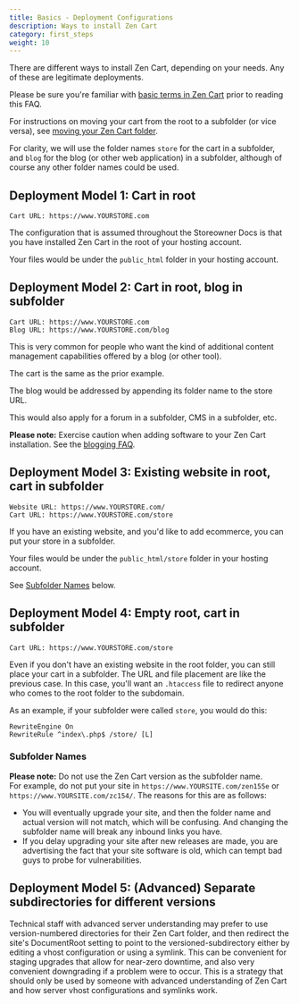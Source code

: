 ```yaml
---
title: Basics - Deployment Configurations
description: Ways to install Zen Cart 
category: first_steps
weight: 10
---
```


There are different ways to install Zen Cart, depending on your needs. 
Any of these are legitimate deployments. 

Please be sure you're familiar with [basic terms in Zen Cart](/user/first_steps/basic_terms/) prior to reading this FAQ.

For instructions on moving your cart from the root to a subfolder (or vice versa), see [moving your Zen Cart folder](/user/installing/move_cart/).

For clarity, we will use the folder names `store` for the cart in a subfolder, and `blog` for the blog (or other web application) in a subfolder, although of course any other folder names could be used. 

## Deployment Model 1: Cart in root 

```
Cart URL: https://www.YOURSTORE.com 
```

The configuration that is assumed throughout the Storeowner Docs is that you have installed Zen Cart in the root of your hosting account.

Your files would be under the `public_html` folder in your hosting account. 

## Deployment Model 2: Cart in root, blog in subfolder

```
Cart URL: https://www.YOURSTORE.com 
Blog URL: https://www.YOURSTORE.com/blog 
```


This is very common for people who want the kind of additional content management capabilities offered by a blog (or other tool).

The cart is the same as the prior example.

The blog would be addressed by appending its folder name to the store URL.

This would also apply for a forum in a subfolder, CMS in a subfolder, etc. 

**Please note:** Exercise caution when adding software to your Zen Cart installation.  See the [blogging FAQ](/user/running/blogging).
 
## Deployment Model 3: Existing website in root, cart in subfolder

```
Website URL: https://www.YOURSTORE.com/
Cart URL: https://www.YOURSTORE.com/store  
```

If you have an existing website, and you'd like to add ecommerce, you can put your store in a subfolder.  

Your files would be under the `public_html/store` folder in your hosting account. 

See [Subfolder Names](#subfolder-names) below.

## Deployment Model 4: Empty root, cart in subfolder 

```
Cart URL: https://www.YOURSTORE.com/store  
```

Even if you don't have an existing website in the root folder, you can still place your cart in a subfolder.   The URL and file placement are like the previous case.  In this case, you'll want an `.htaccess` file to redirect anyone who comes to the root folder to the subdomain.  

As an example, if your subfolder were called `store`, you would do this: 

```
RewriteEngine On
RewriteRule ^index\.php$ /store/ [L]
```
### Subfolder Names

**Please note:** Do not use the Zen Cart version as the subfolder name.  
For example, do not put your site in `https://www.YOURSITE.com/zen155e` or `https://www.YOURSITE.com/zc154/`. The reasons for this are as follows: 

- You will eventually upgrade your site, and then the folder name and actual version will not match, which will be confusing.  And changing the subfolder name will break any inbound links you have.
- If you delay upgrading your site after new releases are made, you are advertising the fact that your site software is old, which can tempt bad guys to probe for vulnerabilities. 


## Deployment Model 5: (Advanced) Separate subdirectories for different versions

Technical staff with advanced server understanding may prefer to use version-numbered directories for their Zen Cart folder, and then redirect the site's DocumentRoot setting to point to the versioned-subdirectory either by editing a vhost configuration or using a symlink. This can be convenient for staging upgrades that allow for near-zero downtime, and also very convenient downgrading if a problem were to occur. This is a strategy that should only be used by someone with advanced understanding of Zen Cart and how server vhost configurations and symlinks work.
